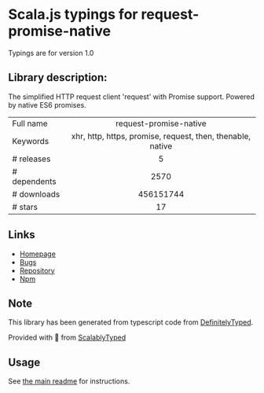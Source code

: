 
# Scala.js typings for request-promise-native

Typings are for version 1.0

## Library description:
The simplified HTTP request client 'request' with Promise support. Powered by native ES6 promises.

|                    |                 |
| ------------------ | :-------------: |
| Full name          | request-promise-native |
| Keywords           | xhr, http, https, promise, request, then, thenable, native |
| # releases         | 5 |
| # dependents       | 2570 |
| # downloads        | 456151744 |
| # stars            | 17 |

## Links
- [Homepage](https://github.com/request/request-promise-native#readme)
- [Bugs](https://github.com/request/request-promise-native/issues)
- [Repository](https://github.com/request/request-promise-native)
- [Npm](https://www.npmjs.com/package/request-promise-native)
    


## Note
This library has been generated from typescript code from [DefinitelyTyped](https://definitelytyped.org).

Provided with :purple_heart: from [ScalablyTyped](https://github.com/oyvindberg/ScalablyTyped)

## Usage
See [the main readme](../../readme.md) for instructions.



